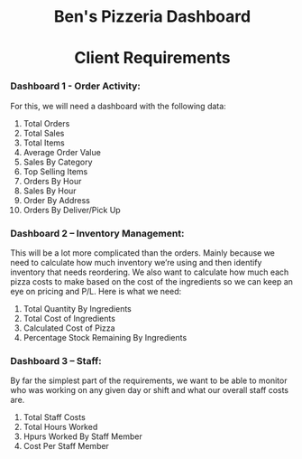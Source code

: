 <h1 align="center">Ben's Pizzeria Dashboard</h1>
<h1 align="center">Client Requirements</h1>

<p>
  <h3>Dashboard 1 - Order Activity:</h3>
  For this, we will need a dashboard with the following data: <br/>
  <ol>
    <li>Total Orders</li>
    <li>Total Sales</li>
    <li>Total Items</li>
    <li>Average Order Value</li>
    <li>Sales By Category</li>
    <li>Top Selling Items</li>
    <li>Orders By Hour</li>
    <li>Sales By Hour</li>
    <li>Order By Address</li>
    <li>Orders By Deliver/Pick Up</li>
  </ol>

  <h3>Dashboard 2 – Inventory Management:</h3>
  This will be a lot more complicated than the orders. Mainly because we need to calculate how much inventory we’re using and then identify inventory that needs reordering. We   also want to calculate how much each pizza costs to make based on the cost of the ingredients so we can keep an eye on pricing and P/L. Here is what we need: <br/>
  <ol>
    <li>Total Quantity By Ingredients</li>
    <li>Total Cost of Ingredients</li>
    <li>Calculated Cost of Pizza</li>
    <li>Percentage Stock Remaining By Ingredients</li>
  </ol>

  
  <h3>Dashboard 3 – Staff:</h3>
  By far the simplest part of the requirements, we want to be able to monitor who was working on any given day or shift and what our overall staff costs are. <br/>
  <ol>
    <li>Total Staff Costs</li>
    <li>Total Hours Worked</li>
    <li>Hpurs Worked By Staff Member</li>
    <li>Cost Per Staff Member</li>
  </ol>
  
</p>
